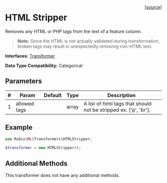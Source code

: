 <span style="float:right;"><a href="https://github.com/RubixML/ML/blob/master/src/Transformers/HTMLStripper.php">[source]</a></span>

# HTML Stripper
Removes any HTML or PHP tags from the text of a feature column.

> **Note:** Since the HTML is not actually validated during transformation, broken tags may result in unexpectedly removing non-HTML text.

**Interfaces:** [Transformer](api.md#transformer)

**Data Type Compatibility:** Categorical

## Parameters
| # | Param | Default | Type | Description |
|---|---|---|---|---|
| 1 | allowed tags | | array | A list of html tags that should not be stripped ex. ['p', 'br']. |

## Example
```php
use Rubix\ML\Transformers\HTMLStripper;

$transformer = new HTMLStripper();
```

## Additional Methods
This transformer does not have any additional methods.
